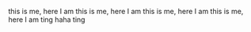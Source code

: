 this is me, here I am
this is me, here I am
this is me, here I am
this is me, here I am
ting
haha
ting